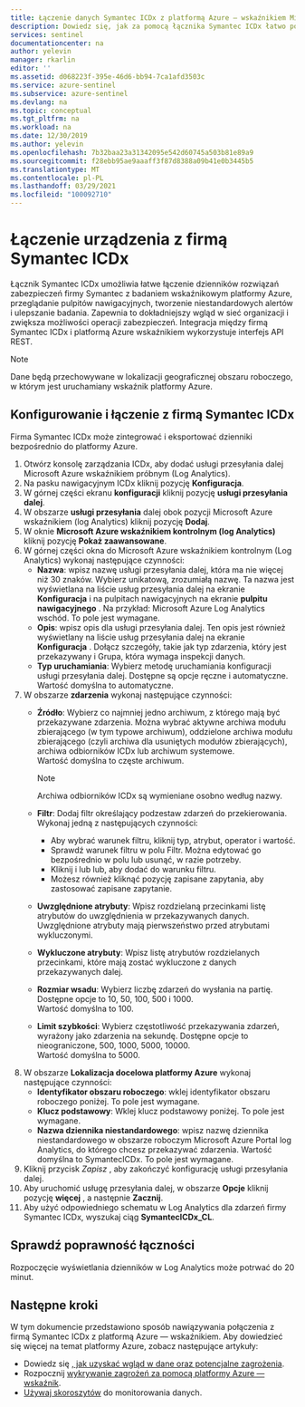 ```yaml
---
title: Łączenie danych Symantec ICDx z platformą Azure — wskaźnikiem Microsoft Docs
description: Dowiedz się, jak za pomocą łącznika Symantec ICDx łatwo połączyć wszystkie dzienniki rozwiązań zabezpieczeń firmy Symantec z platformą Azure — wskaźnikiem.
services: sentinel
documentationcenter: na
author: yelevin
manager: rkarlin
editor: ''
ms.assetid: d068223f-395e-46d6-bb94-7ca1afd3503c
ms.service: azure-sentinel
ms.subservice: azure-sentinel
ms.devlang: na
ms.topic: conceptual
ms.tgt_pltfrm: na
ms.workload: na
ms.date: 12/30/2019
ms.author: yelevin
ms.openlocfilehash: 7b32baa23a31342095e542d60745a503b81e89a9
ms.sourcegitcommit: f28ebb95ae9aaaff3f87d8388a09b41e0b3445b5
ms.translationtype: MT
ms.contentlocale: pl-PL
ms.lasthandoff: 03/29/2021
ms.locfileid: "100092710"
---
```

# <a name="connect-your-symantec-icdx-appliance"></a>Łączenie urządzenia z firmą Symantec ICDx 



Łącznik Symantec ICDx umożliwia łatwe łączenie dzienników rozwiązań zabezpieczeń firmy Symantec z badaniem wskaźnikowym platformy Azure, przeglądanie pulpitów nawigacyjnych, tworzenie niestandardowych alertów i ulepszanie badania. Zapewnia to dokładniejszy wgląd w sieć organizacji i zwiększa możliwości operacji zabezpieczeń. Integracja między firmą Symantec ICDx i platformą Azure wskaźnikiem wykorzystuje interfejs API REST.


> [!NOTE]
> Dane będą przechowywane w lokalizacji geograficznej obszaru roboczego, w którym jest uruchamiany wskaźnik platformy Azure.

## <a name="configure-and-connect-symantec-icdx"></a>Konfigurowanie i łączenie z firmą Symantec ICDx 

Firma Symantec ICDx może zintegrować i eksportować dzienniki bezpośrednio do platformy Azure.

1. Otwórz konsolę zarządzania ICDx, aby dodać usługi przesyłania dalej Microsoft Azure wskaźnikiem próbnym (Log Analytics).
2. Na pasku nawigacyjnym ICDx kliknij pozycję **Konfiguracja**. 
3. W górnej części ekranu **konfiguracji** kliknij pozycję **usługi przesyłania dalej**.
4. W obszarze **usługi przesyłania** dalej obok pozycji Microsoft Azure wskaźnikiem (log Analytics) kliknij pozycję **Dodaj**. 
4. W oknie **Microsoft Azure wskaźnikiem kontrolnym (log Analytics)** kliknij pozycję **Pokaż zaawansowane**. 
5. W górnej części okna do Microsoft Azure wskaźnikiem kontrolnym (Log Analytics) wykonaj następujące czynności:
    -   **Nazwa**: wpisz nazwę usługi przesyłania dalej, która ma nie więcej niż 30 znaków. Wybierz unikatową, zrozumiałą nazwę. Ta nazwa jest wyświetlana na liście usług przesyłania dalej na ekranie **Konfiguracja** i na pulpitach nawigacyjnych na ekranie **pulpitu nawigacyjnego** . Na przykład: Microsoft Azure Log Analytics wschód. To pole jest wymagane.
    -   **Opis**: wpisz opis dla usługi przesyłania dalej. Ten opis jest również wyświetlany na liście usług przesyłania dalej na ekranie **Konfiguracja** . Dołącz szczegóły, takie jak typ zdarzenia, który jest przekazywany i Grupa, która wymaga inspekcji danych.
    -   **Typ uruchamiania**: Wybierz metodę uruchamiania konfiguracji usługi przesyłania dalej. Dostępne są opcje ręczne i automatyczne.<br>Wartość domyślna to automatyczne. 
6. W obszarze **zdarzenia** wykonaj następujące czynności: 
    - **Źródło**: Wybierz co najmniej jedno archiwum, z którego mają być przekazywane zdarzenia. Można wybrać aktywne archiwa modułu zbierającego (w tym typowe archiwum), oddzielone archiwa modułu zbierającego (czyli archiwa dla usuniętych modułów zbierających), archiwa odbiorników ICDx lub archiwum systemowe. <br>Wartość domyślna to częste archiwum.
      > [!NOTE]
      > Archiwa odbiorników ICDx są wymieniane osobno według nazwy. 
 
    - **Filtr**: Dodaj filtr określający podzestaw zdarzeń do przekierowania. Wykonaj jedną z następujących czynności:
        - Aby wybrać warunek filtru, kliknij typ, atrybut, operator i wartość. 
        - Sprawdź warunek filtru w polu Filtr. Można edytować go bezpośrednio w polu lub usunąć, w razie potrzeby.
        - Kliknij i lub lub, aby dodać do warunku filtru.
        - Możesz również kliknąć pozycję zapisane zapytania, aby zastosować zapisane zapytanie.
    - **Uwzględnione atrybuty**: Wpisz rozdzielaną przecinkami listę atrybutów do uwzględnienia w przekazywanych danych. Uwzględnione atrybuty mają pierwszeństwo przed atrybutami wykluczonymi.
    - **Wykluczone atrybuty**: Wpisz listę atrybutów rozdzielanych przecinkami, które mają zostać wykluczone z danych przekazywanych dalej.
    - **Rozmiar wsadu**: Wybierz liczbę zdarzeń do wysłania na partię. Dostępne opcje to 10, 50, 100, 500 i 1000.<br>Wartość domyślna to 100. 
    - **Limit szybkości**: Wybierz częstotliwość przekazywania zdarzeń, wyrażony jako zdarzenia na sekundę. Dostępne opcje to nieograniczone, 500, 1000, 5000, 10000. <br> Wartość domyślna to 5000. 
7. W obszarze **Lokalizacja docelowa platformy Azure** wykonaj następujące czynności: 
    - **Identyfikator obszaru roboczego**: wklej identyfikator obszaru roboczego poniżej. To pole jest wymagane.
    - **Klucz podstawowy**: Wklej klucz podstawowy poniżej. To pole jest wymagane.
    - **Nazwa dziennika niestandardowego**: wpisz nazwę dziennika niestandardowego w obszarze roboczym Microsoft Azure Portal log Analytics, do którego chcesz przekazywać zdarzenia. Wartość domyślna to SymantecICDx. To pole jest wymagane.
8. Kliknij przycisk *Zapisz* , aby zakończyć konfigurację usługi przesyłania dalej. 
9. Aby uruchomić usługę przesyłania dalej, w obszarze **Opcje** kliknij pozycję **więcej** , a następnie **Zacznij**.
10. Aby użyć odpowiedniego schematu w Log Analytics dla zdarzeń firmy Symantec ICDx, wyszukaj ciąg **SymantecICDx_CL**.


## <a name="validate-connectivity"></a>Sprawdź poprawność łączności

Rozpoczęcie wyświetlania dzienników w Log Analytics może potrwać do 20 minut. 



## <a name="next-steps"></a>Następne kroki
W tym dokumencie przedstawiono sposób nawiązywania połączenia z firmą Symantec ICDx z platformą Azure — wskaźnikiem. Aby dowiedzieć się więcej na temat platformy Azure, zobacz następujące artykuły:
- Dowiedz się [, jak uzyskać wgląd w dane oraz potencjalne zagrożenia](quickstart-get-visibility.md).
- Rozpocznij [wykrywanie zagrożeń za pomocą platformy Azure — wskaźnik](tutorial-detect-threats-built-in.md).
- [Używaj skoroszytów](tutorial-monitor-your-data.md) do monitorowania danych.


